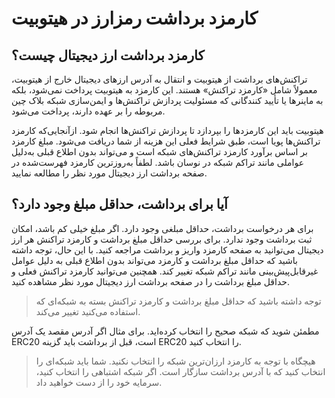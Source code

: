 
# کارمزد برداشت رمزارز در هیتوبیت

## کارمزد برداشت ارز دیجیتال چیست؟

تراکنش‌های برداشت از هیتوبیت و انتقال به آدرس ارزهای دیجیتال خارج از هیتوبیت، معمولاً شامل «کارمزد تراکنش» هستند. این کارمزد به هیتوبیت پرداخت نمی‌شود، بلکه به ماینرها یا تأیید کنندگانی که مسئولیت پردازش تراکنش‌ها و ایمن‌سازی شبکه بلاک چین مربوطه را بر عهده دارند، پرداخت می‌شود.

هیتوبیت باید این کارمزدها را بپردازد تا پردازش تراکنش‌ها انجام شود. ازآنجایی‌که کارمزد تراکنش‌ها پویا است، طبق شرایط فعلی این هزینه از شما دریافت می‌شود. مبلغ کارمزد بر اساس برآورد کارمزد تراکنش‌های شبکه است و می‌تواند بدون اطلاع قبلی به‌دلیل عواملی مانند تراکم شبکه در نوسان باشد. لطفاً به‌روزترین کارمزد فهرست‌شده در صفحه برداشت ارز دیجیتال مورد نظر را مطالعه نمایید.

## آیا برای برداشت، حداقل مبلغ وجود دارد؟

برای هر درخواست برداشت، حداقل مبلغی وجود دارد. اگر مبلغ خیلی کم باشد، امکان ثبت برداشت وجود ندارد. برای بررسی حداقل مبلغ برداشت و کارمزد تراکنش هر ارز دیجیتال می‌توانید به صفحه کارمزد واریز و برداشت مراجعه کنید. با این حال، توجه داشته باشید که حداقل مبلغ برداشت و کارمزد می‌تواند بدون اطلاع قبلی به دلیل عوامل غیرقابل‌پیش‌بینی مانند تراکم شبکه تغییر کند.
همچنین می‌توانید کارمزد تراکنش فعلی و حداقل مبلغ برداشت را در صفحه برداشت ارز دیجیتال مورد نظر مشاهده کنید.

> توجه داشته باشید که حداقل مبلغ برداشت و کارمزد تراکنش بسته به شبکه‌ای که استفاده می‌کنید تغییر می‌کند.

 مطمئن شوید که شبکه صحیح را انتخاب کرده‌اید. برای مثال اگر آدرس مقصد یک آدرس ERC20 است، قبل از برداشت باید گزینه ERC20 را انتخاب کنید.

> هیچگاه با توجه به کارمزد ارزان‌ترین شبکه را انتخاب نکنید. شما باید شبکه‌ای را انتخاب کنید که با آدرس برداشت سازگار است. اگر شبکه اشتباهی را انتخاب کنید، سرمایه خود را از دست خواهید داد.



